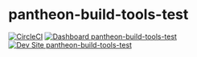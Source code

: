 # pantheon-build-tools-test

[![CircleCI](https://circleci.com/gh/maskedjellybean/pantheon-build-tools-test.svg?style=shield)](https://circleci.com/gh/maskedjellybean/pantheon-build-tools-test)
[![Dashboard pantheon-build-tools-test](https://img.shields.io/badge/dashboard-pantheon_build_tools_test-yellow.svg)](https://dashboard.pantheon.io/sites/e09de98f-158d-4d2c-b2ce-9bcaf8b707ff#dev/code)
[![Dev Site pantheon-build-tools-test](https://img.shields.io/badge/site-pantheon_build_tools_test-blue.svg)](http://dev-pantheon-build-tools-test.pantheonsite.io/)